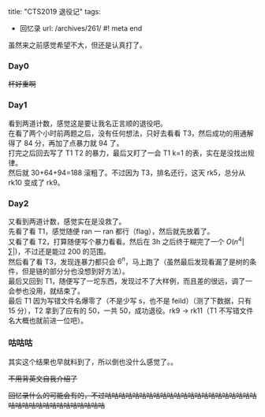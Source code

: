 title: "CTS2019 退役记"
tags:
  - 回忆录
url: /archives/261/
#! meta end

虽然来之前感觉希望不大，但还是认真打了。

### Day0
~~杯好重啊~~

### Day1
看到两道计数，感觉这是要让我名正言顺的退役吧。  
在看了两个小时前两题之后，没有任何想法，只好去看看 T3，然后成功的用通解得了 84 分，再加了点暴力就 94 了。  
打完之后回去写了 T1 T2 的暴力，最后又盯了一会 T1 k=1 的表，实在是没找出规律。  
然后就 30+64+94=188 滚粗了。不过因为 T3，排名还行，这天 rk5，总分从 rk10 变成了 rk9。

### Day2
又看到两道计数，感觉实在是没救了。  
先看了看 T1，感觉随便 ran 一 ran 都行（flag），然后就先放着了。  
又看了看 T2，打算随便写个暴力看看。然后在 3h 之后终于糊完了一个 $O(n^4|\sum|)$，不过还是能过 200 的范围。  
然后看了看 T3，发现连暴力都只会 $6^n$，马上跑了（虽然最后发现看漏了是树的条件，但是链的部分分也没想到好方法）。  
最后又回到 T1，随便写了一坨东西，发现过不了大样例，而且差的很远，调了一会参也没用，就结束了。  
最后 T1 因为写错文件名爆零了（不是少写 s，也不是 feild）（测了下数据，只有 15 分），T2 拿到了应有的 50，一共 50，成功退役。rk9 -> rk11（T1 不写错文件名大概也就前进一位吧）。

### 咕咕咕
其实这个结果也早就料到了，所以倒也没什么感觉了。。

~~不用背英文自我介绍了~~

~~回忆录什么的可能会有的，不过咕咕咕咕咕咕咕咕咕咕咕咕咕咕咕咕咕咕咕咕咕咕咕咕咕咕咕咕咕咕咕咕咕咕咕咕~~